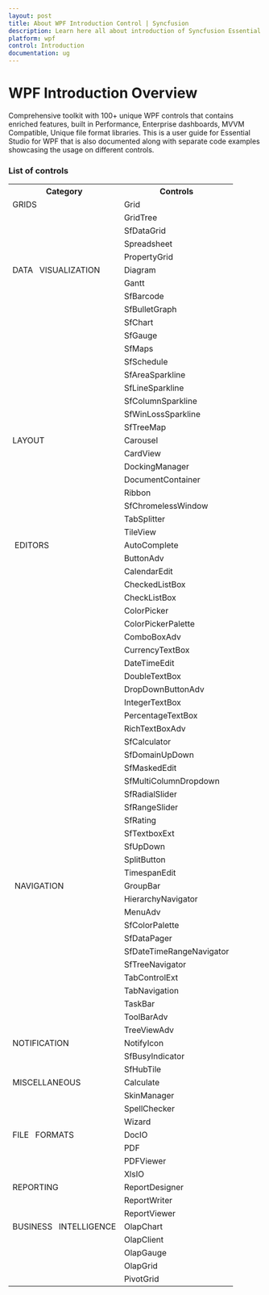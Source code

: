 ```yaml
---
layout: post
title: About WPF Introduction Control | Syncfusion
description: Learn here all about introduction of Syncfusion Essential Studio WPF, its elements, features and more.
platform: wpf
control: Introduction
documentation: ug
---
```


# WPF Introduction Overview

Comprehensive toolkit with 100+ unique WPF controls that contains enriched features, built in Performance, Enterprise dashboards, MVVM Compatible, Unique file format libraries. This is a user guide for Essential Studio for WPF that is also documented along with separate code examples showcasing the usage on different controls.

### List of controls

<table>
<tr>
<th>
Category</th><th>
Controls</th></tr>
<tr>
<td>
GRIDS</td><td>
Grid</td></tr>
<tr>
<td>
</td><td>
GridTree</td></tr>
<tr>
<td>
</td><td>
SfDataGrid</td></tr>
<tr>
<td>
</td><td>
Spreadsheet</td></tr>
<tr>
<td>
</td><td>
PropertyGrid</td></tr>
<tr>
<td>
DATA   VISUALIZATION</td><td>
Diagram</td></tr>
<tr>
<td>
</td><td>
Gantt</td></tr>
<tr>
<td>
</td><td>
SfBarcode</td></tr>
<tr>
<td>
</td><td>
SfBulletGraph</td></tr>
<tr>
<td>
</td><td>
SfChart</td></tr>
<tr>
<td>
</td><td>
SfGauge</td></tr>
<tr>
<td>
</td><td>
SfMaps</td></tr>
<tr>
<td>
</td><td>
SfSchedule </td></tr>
<tr>
<td>
</td><td>
SfAreaSparkline</td></tr>
<tr>
<td>
</td><td>
SfLineSparkline</td></tr>
<tr>
<td>
</td><td>
SfColumnSparkline</td></tr>
<tr>
<td>
</td><td>
SfWinLossSparkline</td></tr>
<tr>
<td>
</td><td>
SfTreeMap</td></tr>
<tr>
<td>
LAYOUT</td><td>
Carousel</td></tr>
<tr>
<td>
</td><td>
CardView</td></tr>
<tr>
<td>
</td><td>
DockingManager</td></tr>
<tr>
<td>
</td><td>
DocumentContainer</td></tr>
<tr>
<td>
</td><td>
Ribbon</td></tr>
<tr>
<td>
</td><td>
SfChromelessWindow</td></tr>
<tr>
<td>
</td><td>
TabSplitter</td></tr>
<tr>
<td>
</td><td>
TileView</td></tr>
<tr>
<td>
 EDITORS</td><td>
AutoComplete</td></tr>
<tr>
<td>
</td><td>
ButtonAdv</td></tr>
<tr>
<td>
</td><td>
CalendarEdit</td></tr>
<tr>
<td>
</td><td>
CheckedListBox</td></tr>
<tr>
<td>
</td><td>
CheckListBox</td></tr>
<tr>
<td>
</td><td>
ColorPicker</td></tr>
<tr>
<td>
</td><td>
ColorPickerPalette</td></tr>
<tr>
<td>
</td><td>
ComboBoxAdv</td></tr>
<tr>
<td>
</td><td>
CurrencyTextBox</td></tr>
<tr>
<td>
</td><td>
DateTimeEdit</td></tr>
<tr>
<td>
</td><td>
DoubleTextBox</td></tr>
<tr>
<td>
</td><td>
DropDownButtonAdv</td></tr>
<tr>
<td>
</td><td>
IntegerTextBox</td></tr>
<tr>
<td>
</td><td>
PercentageTextBox</td></tr>
<tr>
<td>
</td><td>
RichTextBoxAdv</td></tr>
<tr>
<td>
</td><td>
SfCalculator</td></tr>
<tr>
<td>
</td><td>
SfDomainUpDown</td></tr>
<tr>
<td>
</td><td>
SfMaskedEdit</td></tr>
<tr>
<td>
</td><td>
SfMultiColumnDropdown</td></tr>
<tr>
<td>
</td><td>
SfRadialSlider</td></tr>
<tr>
<td>
</td><td>
SfRangeSlider</td></tr>
<tr>
<td>
</td><td>
SfRating</td></tr>
<tr>
<td>
</td><td>
SfTextboxExt</td></tr>
<tr>
<td>
</td><td>
SfUpDown</td></tr>
<tr>
<td>
</td><td>
SplitButton</td></tr>
<tr>
<td>
</td><td>
TimespanEdit</td></tr>
<tr>
<td>
 NAVIGATION</td><td>
GroupBar</td></tr>
<tr>
<td>
</td><td>
HierarchyNavigator</td></tr>
<tr>
<td>
</td><td>
MenuAdv</td></tr>
<tr>
<td>
</td><td>
SfColorPalette</td></tr>
<tr>
<td>
</td><td>
SfDataPager</td></tr>
<tr>
<td>
</td><td>
SfDateTimeRangeNavigator</td></tr>
<tr>
<td>
</td><td>
SfTreeNavigator</td></tr>
<tr>
<td>
</td><td>
TabControlExt</td></tr>
<tr>
<td>
</td><td>
TabNavigation</td></tr>
<tr>
<td>
</td><td>
TaskBar</td></tr>
<tr>
<td>
</td><td>
ToolBarAdv</td></tr>
<tr>
<td>
</td><td>
TreeViewAdv</td></tr>
<tr>
<td>
NOTIFICATION</td><td>
NotifyIcon</td></tr>
<tr>
<td>
</td><td>
SfBusyIndicator</td></tr>
<tr>
<td>
</td><td>
SfHubTile</td></tr>
<tr>
<td>
MISCELLANEOUS</td><td>
Calculate</td></tr>
<tr>
<td>
</td><td>
SkinManager</td></tr>
<tr>
<td>
</td><td>
SpellChecker</td></tr>
<tr>
<td>
</td><td>
Wizard</td></tr>
<tr>
<td>
FILE   FORMATS</td><td>
DocIO</td></tr>
<tr>
<td>
</td><td>
PDF</td></tr>
<tr>
<td>
</td><td>
PDFViewer</td></tr>
<tr>
<td>
</td><td>
XlsIO</td></tr>
<tr>
<td>
REPORTING</td><td>
ReportDesigner</td></tr>
<tr>
<td>
</td><td>
ReportWriter</td></tr>
<tr>
<td>
</td><td>
ReportViewer</td></tr>
<tr>
<td>
BUSINESS   INTELLIGENCE</td><td>
OlapChart</td></tr>
<tr>
<td>
</td><td>
OlapClient</td></tr>
<tr>
<td>
</td><td>
OlapGauge</td></tr>
<tr>
<td>
</td><td>
OlapGrid</td></tr>
<tr>
<td>
</td><td>
PivotGrid</td></tr>
</table>



